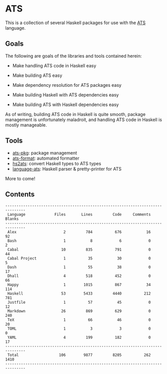 # ATS

This is a collection of several Haskell packages for use with the
[ATS](http://ats-lang.org/) language.

## Goals

The following are goals of the libraries and tools contained herein:

  * Make handling ATS code in Haskell easy

  * Make building ATS easy

  * Make dependency resolution for ATS packages easy

  * Make building Haskell with ATS dependencies easy

  * Make building ATS with Haskell dependencies easy
  
As of writing, building ATS code in Haskell is quite smooth, package management
is unfortunately maladroit, and handling ATS code in Haskell is mostly
manageable.

## Tools

* [ats-pkg](ats-pkg/README.md): package management
* [ats-format](ats-format/README.md): automated formatter
* [hs2ats](hs2ats/README.md): convert Haskell types to ATS types
* [language-ats](language-ats/README.md): Haskell parser & pretty-printer for ATS

More to come!

## Contents

```
-------------------------------------------------------------------------------
 Language             Files       Lines         Code     Comments       Blanks
-------------------------------------------------------------------------------
 Alex                     2         784          676           16           92
 Bash                     1           8            6            0            2
 Cabal                   10         835          791            0           44
 Cabal Project            1          35           30            0            5
 Dash                     1          55           38            0           17
 Dhall                    4         518          452            0           66
 Happy                    1        1015          867           34          114
 Haskell                 53        5433         4440          212          781
 Justfile                 1          57           45            0           12
 Markdown                26         869          629            0          240
 TeX                      1          66           46            0           20
 TOML                     1           3            3            0            0
 YAML                     4         199          182            0           17
-------------------------------------------------------------------------------
 Total                  106        9877         8205          262         1410
-------------------------------------------------------------------------------
```
